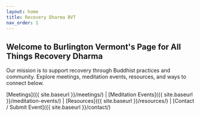 ```yaml
---
layout: home
title: Recovery Dharma BVT
nav_order: 1
---
```

## Welcome to Burlington Vermont's Page for All Things Recovery Dharma 

Our mission is to support recovery through Buddhist practices and community. Explore meetings, meditation events, resources, and ways to connect below.

[Meetings]({{ site.baseurl }}/meetings/) |
[Meditation Events]({{ site.baseurl }}/meditation-events/) |
[Resources]({{ site.baseurl }}/resources/) |
[Contact / Submit Event]({{ site.baseurl }}/contact/)